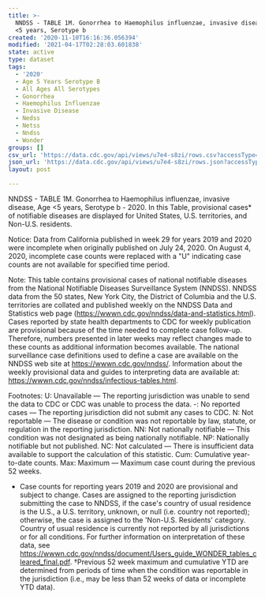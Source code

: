 ```yaml
---
title: >-
  NNDSS - TABLE 1M. Gonorrhea to Haemophilus influenzae, invasive disease, Age
  <5 years, Serotype b
created: '2020-11-10T16:16:36.056394'
modified: '2021-04-17T02:28:03.601838'
state: active
type: dataset
tags:
  - '2020'
  - Age 5 Years Serotype B
  - All Ages All Serotypes
  - Gonorrhea
  - Haemophilus Influenzae
  - Invasive Disease
  - Nedss
  - Netss
  - Nndss
  - Wonder
groups: []
csv_url: 'https://data.cdc.gov/api/views/u7e4-s8zi/rows.csv?accessType=DOWNLOAD'
json_url: 'https://data.cdc.gov/api/views/u7e4-s8zi/rows.json?accessType=DOWNLOAD'
layout: post

---
```

NNDSS - TABLE 1M.  Gonorrhea to Haemophilus influenzae, invasive disease, Age <5 years, Serotype b - 2020. In this Table, provisional cases* of notifiable diseases are displayed for United States, U.S. territories, and Non-U.S. residents.

Notice: Data from California published in week 29 for years 2019 and 2020 were incomplete when originally published on July 24, 2020. On August 4, 2020, incomplete case counts were replaced with a "U" indicating case counts are not available for specified time period. 

Note: 
This table contains provisional cases of national notifiable diseases from the National Notifiable Diseases Surveillance System (NNDSS). NNDSS data from the 50 states, New York City, the District of Columbia and the U.S. territories are collated and published weekly on the NNDSS Data and Statistics web page (https://wwwn.cdc.gov/nndss/data-and-statistics.html). Cases reported by state health departments to CDC for weekly publication are provisional because of the time needed to complete case follow-up. Therefore, numbers presented in later weeks may reflect changes made to these counts as additional information becomes available. The national surveillance case definitions used to define a case are available on the NNDSS web site at https://wwwn.cdc.gov/nndss/. Information about the weekly provisional data and guides to interpreting data are available at: https://wwwn.cdc.gov/nndss/infectious-tables.html. 

Footnotes:
U: Unavailable — The reporting jurisdiction was unable to send the data to CDC or CDC was unable to process the data.
-: No reported cases — The reporting jurisdiction did not submit any cases to CDC.
N: Not reportable — The disease or condition was not reportable by law, statute, or regulation in the reporting jurisdiction.
NN: Not nationally notifiable — This condition was not designated as being nationally notifiable.
NP: Nationally notifiable but not published.
NC: Not calculated — There is insufficient data available to support the calculation of this statistic.
Cum: Cumulative year-to-date counts.
Max: Maximum — Maximum case count during the previous 52 weeks.
* Case counts for reporting years 2019 and 2020 are provisional and subject to change. Cases are assigned to the reporting jurisdiction submitting the case to NNDSS, if the case's country of usual residence is the U.S., a U.S. territory, unknown, or null (i.e. country not reported); otherwise, the case is assigned to the 'Non-U.S. Residents' category. Country of usual residence is currently not reported by all jurisdictions or for all conditions. For further information on interpretation of these data, see https://wwwn.cdc.gov/nndss/document/Users_guide_WONDER_tables_cleared_final.pdf.
†Previous 52 week maximum and cumulative YTD are determined from periods of time when the condition was reportable in the jurisdiction (i.e., may be less than 52 weeks of data or incomplete YTD data).
